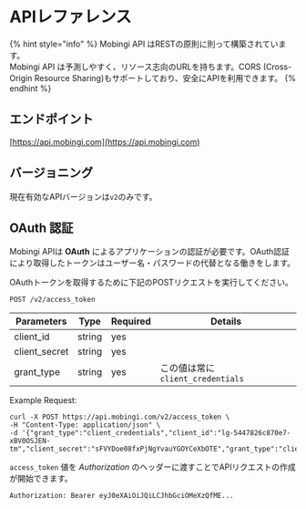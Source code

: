 # APIレファレンス

{% hint style="info" %}
Mobingi API はRESTの原則に則って構築されています。   
Mobingi API は予測しやすく、リソース志向のURLを持ちます。CORS \(Cross-Origin Resource Sharing\)もサポートしており、安全にAPIを利用できます。
{% endhint %}

## エンドポイント

[https://api.mobingi.com](https://api.mobingi.com) 

## バージョニング

現在有効なAPIバージョンは`v2`のみです。

## OAuth 認証

Mobingi APIは **OAuth** によるアプリケーションの認証が必要です。OAuth認証により取得したトークンはユーザー名・パスワードの代替となる働きをします。

OAuthトークンを取得するために下記のPOSTリクエストを実行してください。

```text
POST /v2/access_token
```

| **Parameters** | **Type** | **Required** | **Details** |
| --- | --- | --- | --- |
| client\_id | string | yes |  |
| client\_secret | string | yes |  |
| grant\_type | string | yes | この値は常に`client_credentials` |

Example Request:

```text
curl -X POST https://api.mobingi.com/v2/access_token \
-H "Content-Type: application/json" \
-d '{"grant_type":"client_credentials","client_id":"lg-5447826c870e7-xBV0OSJEN-tm","client_secret":"sFVYDoe08fxPjNgYvauYGOYCeXbOTE","grant_type":"client_credentials"}'
```

`access_token` 値を _Authorization_ のヘッダーに渡すことでAPIリクエストの作成が開始できます。

```text
Authorization: Bearer eyJ0eXAiOiJQiLCJhbGciOMeXzQfME...
```

